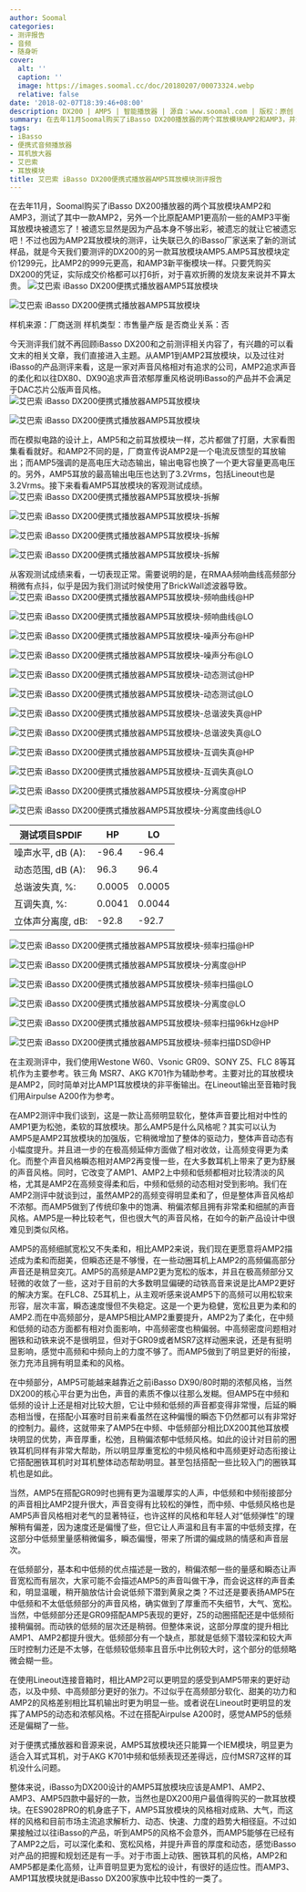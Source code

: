 ```yaml
---
author: Soomal
categories:
- 测评报告
- 音频
- 随身听
cover:
  alt: ''
  caption: ''
  image: https://images.soomal.cc/doc/20180207/00073324.webp
  relative: false
date: '2018-02-07T18:39:46+08:00'
description: DX200 | AMP5 | 智能播放器 | 源自：www.soomal.com | 版权：原创 |  平均/总评分：10.00/80
summary: 在去年11月Soomal购买了iBasso DX200播放器的两个耳放模块AMP2和AMP3，并测试了AMP2耳放模块。今天我们要测评的DX200的另一款耳放模块AMP5.AMP5耳放模块定价1299元，它又是一种什么声音风格？
tags:
- iBasso
- 便携式音频播放器
- 耳机放大器
- 艾巴索
- 耳放模块
title: 艾巴索 iBasso DX200便携式播放器AMP5耳放模块测评报告
---
```


在去年11月，Soomal购买了iBasso DX200播放器的两个耳放模块AMP2和AMP3，测试了其中一款AMP2，另外一个比原配AMP1更高阶一些的AMP3平衡耳放模块被遗忘了！被遗忘显然是因为产品本身不够出彩，被遗忘的就让它被遗忘吧！不过也因为AMP2耳放模块的测评，让失联已久的iBasso厂家送来了新的测试样品，就是今天我们要测评的DX200的另一款耳放模块AMP5.AMP5耳放模块定价1299元，比AMP2的999元更高，和AMP3新平衡模块一样。只要凭购买DX200的凭证，实际成交价格都可以打6折，对于喜欢折腾的发烧友来说并不算太贵。
![艾巴索 iBasso DX200便携式播放器AMP5耳放模块](https://images.soomal.cc/doc/20180207/00073296.webp)




![艾巴索 iBasso DX200便携式播放器AMP5耳放模块](https://images.soomal.cc/doc/20180207/00073294.webp)





样机来源：厂商送测
样机类型：市售量产版
是否商业关系：否

今天测评我们就不再回顾iBasso DX200和之前测评相关内容了，有兴趣的可以看文末的相关文章，我们直接进入主题。从AMP1到AMP2耳放模块，以及过往对iBasso的产品测评来看，这是一家对声音风格相对有追求的公司，AMP2追求声音的柔化和以往DX80、DX90追求声音浓郁厚重风格说明iBasso的产品并不会满足于DAC芯片公版声音风格。
![艾巴索 iBasso DX200便携式播放器AMP5耳放模块](https://images.soomal.cc/doc/20180207/00073297.webp)




![艾巴索 iBasso DX200便携式播放器AMP5耳放模块](https://images.soomal.cc/doc/20180207/00073298.webp)




而在模拟电路的设计上，AMP5和之前耳放模块一样，芯片都做了打磨，大家看图集看看就好。和AMP2不同的是，厂商宣传说AMP2是一个电流反馈型的耳放输出；而AMP5强调的是高电压大动态输出，输出电容也换了一个更大容量更高电压的。另外，AMP5耳放的最高输出电压也达到了3.2Vrms，包括Lineout也是3.2Vrms。接下来看看AMP5耳放模块的客观测试成绩。
![艾巴索 iBasso DX200便携式播放器AMP5耳放模块-拆解](https://images.soomal.cc/doc/20180207/00073302_01.webp)




![艾巴索 iBasso DX200便携式播放器AMP5耳放模块-拆解](https://images.soomal.cc/doc/20180207/00073303_01.webp)




![艾巴索 iBasso DX200便携式播放器AMP5耳放模块-拆解](https://images.soomal.cc/doc/20180207/00073304_01.webp)




![艾巴索 iBasso DX200便携式播放器AMP5耳放模块-拆解](https://images.soomal.cc/doc/20180207/00073305_01.webp)




从客观测试成绩来看，一切表现正常。需要说明的是，在RMAA频响曲线高频部分稍微有点抖，似乎是因为我们测试时候使用了BrickWall滤波器导致。
![艾巴索 iBasso DX200便携式播放器AMP5耳放模块-频响曲线@HP](https://images.soomal.cc/doc/20180207/00073306_01.webp)




![艾巴索 iBasso DX200便携式播放器AMP5耳放模块-频响曲线@LO](https://images.soomal.cc/doc/20180207/00073312_01.webp)




![艾巴索 iBasso DX200便携式播放器AMP5耳放模块-噪声分布@HP](https://images.soomal.cc/doc/20180207/00073307_01.webp)




![艾巴索 iBasso DX200便携式播放器AMP5耳放模块-噪声分布@LO](https://images.soomal.cc/doc/20180207/00073313_01.webp)




![艾巴索 iBasso DX200便携式播放器AMP5耳放模块-动态测试@HP](https://images.soomal.cc/doc/20180207/00073308_01.webp)




![艾巴索 iBasso DX200便携式播放器AMP5耳放模块-动态测试@LO](https://images.soomal.cc/doc/20180207/00073314_01.webp)




![艾巴索 iBasso DX200便携式播放器AMP5耳放模块-总谐波失真@HP](https://images.soomal.cc/doc/20180207/00073309_01.webp)




![艾巴索 iBasso DX200便携式播放器AMP5耳放模块-总谐波失真@LO](https://images.soomal.cc/doc/20180207/00073315_01.webp)




![艾巴索 iBasso DX200便携式播放器AMP5耳放模块-互调失真@HP](https://images.soomal.cc/doc/20180207/00073310_01.webp)




![艾巴索 iBasso DX200便携式播放器AMP5耳放模块-互调失真@LO](https://images.soomal.cc/doc/20180207/00073316_01.webp)




![艾巴索 iBasso DX200便携式播放器AMP5耳放模块-分离度@HP](https://images.soomal.cc/doc/20180207/00073311_01.webp)




![艾巴索 iBasso DX200便携式播放器AMP5耳放模块-分离度曲线@LO](https://images.soomal.cc/doc/20180207/00073317_01.webp)




| 测试项目SPDIF | HP | LO |
| --- | --- | --- |
| 噪声水平, dB (A): | -96.4 | -96.4 |
| 动态范围, dB (A): | 96.3 | 96.4 |
| 总谐波失真, %: | 0.0005 | 0.0005 |
| 互调失真, %: | 0.0041 | 0.0044 |
| 立体声分离度, dB: | -92.8 | -92.7 |


![艾巴索 iBasso DX200便携式播放器AMP5耳放模块-频率扫描@HP](https://images.soomal.cc/doc/20180207/00073318_01.webp)




![艾巴索 iBasso DX200便携式播放器AMP5耳放模块-分离度@HP](https://images.soomal.cc/doc/20180207/00073319_01.webp)




![艾巴索 iBasso DX200便携式播放器AMP5耳放模块-频率扫描@LO](https://images.soomal.cc/doc/20180207/00073320_01.webp)




![艾巴索 iBasso DX200便携式播放器AMP5耳放模块-分离度@LO](https://images.soomal.cc/doc/20180207/00073321_01.webp)




![艾巴索 iBasso DX200便携式播放器AMP5耳放模块-频率扫描96kHz@HP](https://images.soomal.cc/doc/20180207/00073322_01.webp)




![艾巴索 iBasso DX200便携式播放器AMP5耳放模块-频率扫描DSD@HP](https://images.soomal.cc/doc/20180207/00073323_01.webp)




在主观测评中，我们使用Westone W60、Vsonic GR09、SONY Z5、FLC 8等耳机作为主要参考。铁三角 MSR7、AKG K701作为辅助参考。主要对比的耳放模块是AMP2，同时简单对比AMP1耳放模块的非平衡输出。在Lineout输出至音箱时我们用Airpulse A200作为参考。

在AMP2测评中我们谈到，这是一款让高频明显软化，整体声音要比相对中性的AMP1更为松弛，柔软的耳放模块。那么AMP5是什么风格呢？其实可以认为AMP5是AMP2耳放模块的加强版，它稍微增加了整体的驱动力，整体声音动态有小幅度提升。并且进一步的在极高频延伸方面做了相对收敛，让高频变得更为柔化。而整个声音风格瞬态相对AMP2再变慢一些，在大多数耳机上带来了更为舒展的声音风格。同时，它改变了AMP1、AMP2上中频和低频都相对比较清淡的风格，尤其是AMP2在高频变得柔和后，中频和低频的动态相对受到影响。我们在AMP2测评中就谈到过，虽然AMP2的高频变得明显柔和了，但是整体声音风格却不浓郁。而AMP5做到了传统印象中的饱满、稍偏浓郁且拥有非常柔和细腻的声音风格。AMP5是一种比较老气，但也很大气的声音风格，在如今的新产品设计中很难见到类似风格。

AMP5的高频细腻宽松又不失柔和，相比AMP2来说，我们现在更愿意将AMP2描述成为柔和而甜美，但瞬态还是不够慢，在一些动圈耳机上AMP2的高频偏高部分声音还是稍显突兀。AMP5的高频是AMP2更为宽松的版本，并且在极高频部分又轻微的收敛了一些，这对于目前的大多数明显偏硬的动铁高音来说是比AMP2更好的解决方案。在FLC8、Z5耳机上，从主观听感来说AMP5下的高频可以用松软来形容，层次丰富，瞬态速度慢但不失稳定。这是一个更为稳健，宽松且更为柔和的AMP2.而在中高频部分，是AMP5相比AMP2重要提升，AMP2为了柔化，在中频和低频的动态方面都有相对负面影响，中高频密度也稍偏弱。中高频密度问题相对圈铁和动铁来说不是很明显，但对于GR09或者MSR7这样动圈来说，还是有挺明显影响，感觉中高频和中频向上的力度不够了。而AMP5做到了明显更好的衔接，张力充沛且拥有明显柔和的风格。

在中频部分，AMP5可能越来越靠近之前iBasso DX90/80时期的浓郁风格，当然DX200的核心平台更为出色，声音的素质不像以往那么发糊。但AMP5在中频和低频的设计上还是相对比较大胆，它让中频和低频的声音都变得非常慢，后延的瞬态相当慢，在搭配小耳塞时目前来看虽然在这种偏慢的瞬态下仍然都可以有非常好的控制力。最终，这就带来了AMP5在中频、中低频部分相比DX200其他耳放模块明显的优势，声音厚重，松弛，且稍偏浓郁中低频风格。如此的设计对目前的圈铁耳机同样有非常大帮助，所以明显厚重宽松的中频风格和中高频更好动态衔接让它搭配圈铁耳机时对耳机整体动态帮助明显。甚至包括搭配一些比较入门的圈铁耳机也是如此。

当然，AMP5在搭配GR09时也拥有更为温暖厚实的人声，中低频和中频衔接部分的声音相比AMP2提升很大，声音变得有比较松的弹性，而中频、中低频风格也是AMP5声音风格相对老气的显著特征，也许这样的风格和年轻人对“低频弹性”的理解稍有偏差，因为速度还是偏慢了些，但它让人声温和且有丰富的中低频支撑，在这部分中低频里量感稍微偏多，瞬态偏慢，带来了所谓的偏成熟的情感和声音层次。

在低频部分，基本和中低频的优点描述是一致的，稍偏浓郁一些的量感和瞬态让声音宽松而有层次，大家可能不会描述AMP5的声音叫做干净，而会说这样的声音柔和，明显温暖，稍开脑放估计会说低频下潜到黄泉之类？不过还是要表扬AMP5在中低频和不太低低频部分的声音风格，确实做到了厚重而不失细节，大气、宽松。当然，中低频部分还是GR09搭配AMP5表现的更好，Z5的动圈搭配还是中低频衔接稍偏弱。而动铁的低频的层次还是稍弱。但整体来说，这部分厚度的提升相比AMP1、AMP2都提升很大。低频部分有一个缺点，那就是低频下潜较深和较大声压时控制力还是不太够，在低频较低频率且音乐中比例较大时，这个部分的低频略微会糊一些。

在使用Lineout连接音箱时，相比AMP2可以更明显的感受到AMP5带来的更好动态，以及中频、中高频部分更好的张力。不过似乎在高频部分软化、甜美的功力和AMP2的风格差别相比耳机输出时更为明显一些。或者说在Lineout时更明显的发挥了AMP5的动态和浓郁风格。不过在搭配Airpulse A200时，感觉AMP5的低频还是偏糊了一些。

对于便携式播放器和音源来说，AMP5耳放模块还只能算一个IEM模块，明显更为适合入耳式耳机，对于AKG K701中频和低频表现还差得远，应付MSR7这样的耳机没什么问题。

整体来说，iBasso为DX200设计的AMP5耳放模块应该是AMP1、AMP2、AMP3、AMP5四款中最好的一款，当然也是DX200用户最值得购买的一款耳放模块。在ES9028PRO的机身底子下，AMP5耳放模块的风格相对成熟、大气，而这样的风格和目前市场主流追求解析力、动态、快速、力度的趋势大相径庭。不过如果接触过以往iBasso的产品，听到AMP5的风格不会意外，而AMP5能够在已经有了AMP2之后，可以深化柔和、宽松风格，并提升声音的厚度和动态，感觉iBasso对产品的把握和规划还是有一手。对于市面上动铁、圈铁耳机的风格，AMP2和AMP5都是柔化高频，让声音明显更为宽松的设计，有很好的适应性。而AMP3、AMP1耳放模块就是iBasso DX200家族中比较中性的一类了。